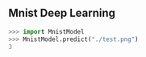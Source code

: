 Mnist Deep Learning
----------
``` python
>>> import MnistModel
>>> MnistModel.predict("./test.png")
3
